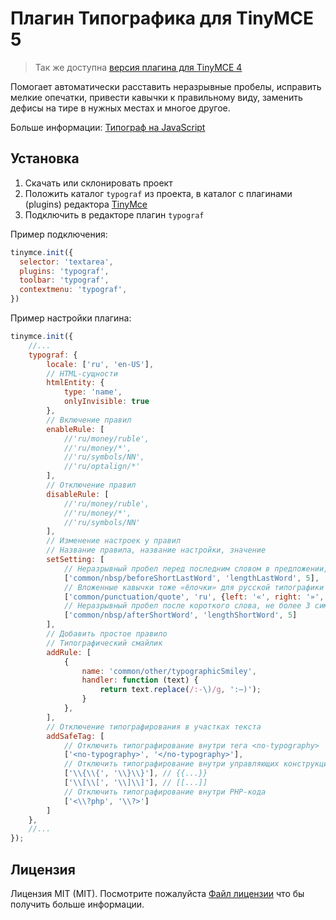 # Плагин Типографика для TinyMCE 5

> Так же доступна [версия плагина для TinyMCE 4](https://github.com/Dominus77/typograf/tree/tinymce4)

Помогает автоматически расставить неразрывные пробелы, исправить мелкие опечатки, привести кавычки к правильному виду,
заменить дефисы на тире в нужных местах и многое другое.

Больше информации: [Типограф на JavaScript](https://github.com/typograf/typograf/)

## Установка

1. Скачать или склонировать проект
2. Положить каталог `typograf` из проекта, в каталог с плагинами (plugins) редактора [TinyMce](https://www.tiny.cloud)
3. Подключить в редакторе плагин `typograf`

Пример подключения:
```js
tinymce.init({
  selector: 'textarea',
  plugins: 'typograf',
  toolbar: 'typograf',
  contextmenu: 'typograf',
})
```
Пример настройки плагина:
```js
tinymce.init({
    //...
    typograf: {
        locale: ['ru', 'en-US'],
        // HTML-сущности
        htmlEntity: {
            type: 'name',
            onlyInvisible: true
        },
        // Включение правил
        enableRule: [
            //'ru/money/ruble',
            //'ru/money/*',
            //'ru/symbols/NN',
            //'ru/optalign/*'
        ],
        // Отключение правил
        disableRule: [
            //'ru/money/ruble',
            //'ru/money/*',
            //'ru/symbols/NN'
        ],
        // Изменение настроек у правил
        // Название правила, название настройки, значение
        setSetting: [
            // Неразрывный пробел перед последним словом в предложении, не более 5 символов
            ['common/nbsp/beforeShortLastWord', 'lengthLastWord', 5],
            // Вложенные кавычки тоже «ёлочки» для русской типографики
            ['common/punctuation/quote', 'ru', {left: '«', right: '»', removeDuplicateQuotes: true}],
            // Неразрывный пробел после короткого слова, не более 3 символов
            ['common/nbsp/afterShortWord', 'lengthShortWord', 5]
        ],
        // Добавить простое правило
        // Типографический смайлик
        addRule: [
            {
                name: 'common/other/typographicSmiley',
                handler: function (text) {
                    return text.replace(/:-\)/g, ':—)');
                }
            },
        ],
        // Отключение типографирования в участках текста
        addSafeTag: [
            // Отключить типографирование внутри тега <no-typography>
            ['<no-typography>', '</no-typography>'],
            // Отключить типографирование внутри управляющих конструкций какого-нибудь шаблонизатора
            ['\\{\\{', '\\}\\}'], // {{...}}
            ['\\[\\[', '\\]\\]'], // [[...]]
            // Отключить типографирование внутри PHP-кода
            ['<\\?php', '\\?>']
        ]
    },
    //...
});
```

## Лицензия
Лицензия MIT (MIT). Посмотрите пожалуйста [Файл лицензии](https://github.com/Dominus77/typograf/blob/master/LICENSE.md) что бы получить больше информации.
